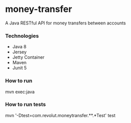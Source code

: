 # money-transfer

A Java RESTful API for money transfers between accounts

### Technologies
- Java 8
- Jersey
- Jetty Container
- Maven
- Junit 5

### How to run
mvn exec:java

### How to run tests
mvn '-Dtest=com.revolut.moneytransfer.**.*Test' test
